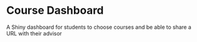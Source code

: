 # Course Dashboard
A Shiny dashboard for students to choose courses and be able to share a URL with their advisor
